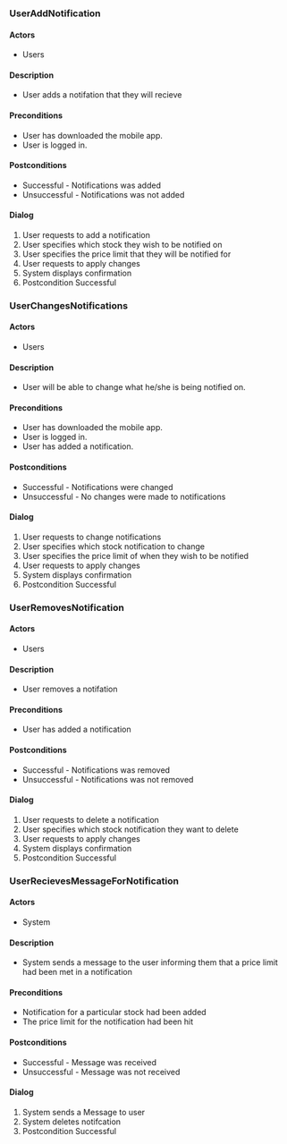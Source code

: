 ### UserAddNotification

#### Actors
* Users

#### Description
* User adds a notifation that they will recieve

#### Preconditions
* User has downloaded the mobile app.
* User is logged in.

#### Postconditions
* Successful - Notifications was added
* Unsuccessful - Notifications was not added

#### Dialog
1. User requests to add a notification
2. User specifies which stock they wish to be notified on
3. User specifies the price limit that they will be notified for
4. User requests to apply changes
5. System displays confirmation
6. Postcondition Successful 



### UserChangesNotifications

#### Actors
* Users

#### Description
* User will be able to change what he/she is being notified on.

#### Preconditions
* User has downloaded the mobile app.
* User is logged in.
* User has added a notification.

#### Postconditions
* Successful - Notifications were changed
* Unsuccessful - No changes were made to notifications

#### Dialog
1. User requests to change notifications
2. User specifies which stock notification to change
3. User specifies the price limit of when they wish to be notified
4. User requests to apply changes
5. System displays confirmation
6. Postcondition Successful

### UserRemovesNotification

#### Actors
* Users

#### Description
* User removes a notifation

#### Preconditions
* User has added a notification

#### Postconditions
* Successful - Notifications was removed
* Unsuccessful - Notifications was not removed

#### Dialog
1. User requests to delete a notification
2. User specifies which stock notification they want to delete
3. User requests to apply changes
4. System displays confirmation
5. Postcondition Successful 


### UserRecievesMessageForNotification

#### Actors
* System

#### Description
* System sends a message to the user informing them that a price limit had been met in a notification

#### Preconditions
* Notification for a particular stock had been added
* The price limit for the notification had been hit

#### Postconditions
* Successful - Message was received
* Unsuccessful - Message was not received

#### Dialog
1. System sends a Message to user
2. System deletes notifcation
3. Postcondition Successful